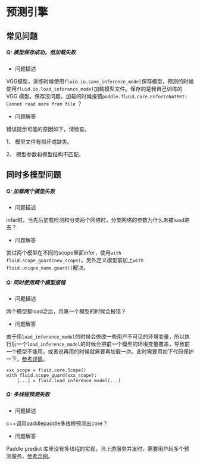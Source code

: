 # 预测引擎

## 常见问题

##### Q: 模型保存成功，但加载失败

+ 问题描述

VGG模型，训练时候使用`fluid.io.save_inference_model`保存模型，预测的时候使用`fluid.io.load_inference_model`加载模型文件。保存的是我自己训练的 VGG 模型。保存没问题，加载的时候报错`paddle.fluid.core.EnforceNotMet: Cannot read more from file` ？

+ 问题解答

错误提示可能的原因如下，请检查。

1、 模型文件有损坏或缺失。

2、 模型参数和模型结构不匹配。

## 同时多模型问题

##### Q: 加载两个模型失败

+ 问题描述

infer时，当先后加载检测和分类两个网络时，分类网络的参数为什么未被load进去？

+ 问题解答

尝试两个模型在不同的scope里面infer，使用`with fluid.scope_guard(new_scope)`，另外定义模型前加上`with fluid.unique_name.guard()`解决。

##### Q: 同时使用两个模型报错

+ 问题描述

两个模型都load之后，用第一个模型的时候会报错？

+ 问题解答

由于用`load_inference_model`的时候会修改一些用户不可见的环境变量，所以执行后一个`load_inference_model`的时候会把前一个模型的环境变量覆盖，导致前一个模型不能用，或者说再用的时候就需要再加载一次。此时需要用如下代码保护一下，[参考详情](https://github.com/PaddlePaddle/Paddle/issues/16661)。

```
xxx_scope = fluid.core.Scope()
with fluid.scope_guard(xxx_scope):
    [...] = fluid.load_inference_model(...)
```

##### Q: 多线程预测失败

+ 问题描述

c++调用paddlepaddle多线程预测出core？

+ 问题解答

Paddle predict 库里没有多线程的实现，当上游服务并发时，需要用户起多个预测服务，[参考示例](http://paddlepaddle.org/documentation/docs/zh/1.3/advanced_usage/deploy/inference/native_infer.html)。
